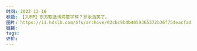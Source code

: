```yaml
---
时间: 2023-12-16
标题: 【JUMP】东方甄选博弈董宇辉？罗永浩笑了。
图片: https://i1.hdslb.com/bfs/archive/02cbc9b4b4059365372b36f754eacfad1a682cbd.jpg@518w_290h_1c_!web-video-share-cover.webp
链接: 
tags: 
评价:
---
```




